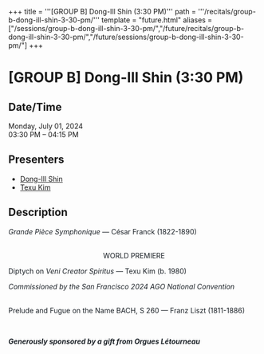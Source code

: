+++
title = '''[GROUP B] Dong-Ill Shin (3:30 PM)'''
path = '''/recitals/group-b-dong-ill-shin-3-30-pm/'''
template = "future.html"
aliases = ["/sessions/group-b-dong-ill-shin-3-30-pm/","/future/recitals/group-b-dong-ill-shin-3-30-pm/","/future/sessions/group-b-dong-ill-shin-3-30-pm/"]
+++

<h1>[GROUP B] Dong-Ill Shin (3:30 PM)</h1>

<h2>Date/Time</h2>
<p>Monday, July 01, 2024<br>
03:30 PM – 04:15 PM</p>
<h2>Presenters</h2>
<ul>
<li><a href="/performers/dong-ill-shin/">Dong-Ill Shin</a></li>
<li><a href="/composers/texu-kim/">Texu Kim</a></li>
</ul>
<h2>Description</h2>

<div class="ag87-crtemvc-hsbk"><div class="css-vsf5of"><p style="text-align:left;" class="carina-rte-public-DraftStyleDefault-block"><span style="color: rgb(26,32,38);"><span style="font-style: italic;">Grande Pièce Symphonique</span> — César Franck (1822-1890)</span></p><p style="text-align:center;" class="carina-rte-public-DraftStyleDefault-block"><br><span style="color: rgb(26,32,38);">WORLD PREMIERE</span></p><p style="text-align:left;" class="carina-rte-public-DraftStyleDefault-block"><span style="color: rgb(26,32,38);">Diptych on <span style="font-style: italic;">Veni Creator Spiritus</span> — Texu Kim (b. 1980)</span></p><p style="text-align:left;" class="carina-rte-public-DraftStyleDefault-block"><span style="color: rgb(26,32,38);"><span style="font-style: italic;">Commissioned by the San Francisco 2024 AGO National Convention</span></span></p><p style="text-align:left;" class="carina-rte-public-DraftStyleDefault-block"><br><span style="color: rgb(26,32,38);">Prelude and Fugue on the Name BACH, S 260 — Franz Liszt (1811-1886)</span></p><p style="text-align:left;" class="carina-rte-public-DraftStyleDefault-block">&nbsp;</p><p class="carina-rte-public-DraftStyleDefault-block"><span style="color: rgb(26,32,38);"><span style="font-weight: bold;"><span style="font-style: italic;">Generously sponsored by a gift from Orgues Létourneau</span></span></span></p></div></div>


